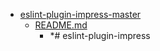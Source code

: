 - <a href = "E:\Node_projects\Node_Way\ArchivTSH_2\ArhivMetarhia_2\eslint-plugin-impress-master\cat.eslint-plugin-impress-master\dir.eslint-plugin-impress-master.md">eslint-plugin-impress-master</a>
    - <a href = "E:\Node_projects\Node_Way\ArchivTSH_2\ArhivMetarhia_2\eslint-plugin-impress-master\README.md">README.md</a>
        - *# eslint-plugin-impress
